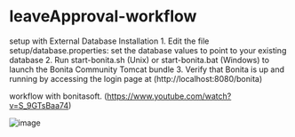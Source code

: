 # leaveApproval-workflow

setup with External Database Installation
     1. Edit the file setup/database.properties: set the database values to point to your existing database
     2. Run start-bonita.sh (Unix) or start-bonita.bat (Windows) to launch the Bonita Community Tomcat bundle
     3. Verify that Bonita is up and running by accessing the login page at (http://localhost:8080/bonita)
     
     
workflow with bonitasoft. (https://www.youtube.com/watch?v=S_9GTsBaa74)

![image](https://user-images.githubusercontent.com/7188167/142583232-c4b2de86-5a96-4193-b497-6b251881c822.png)
